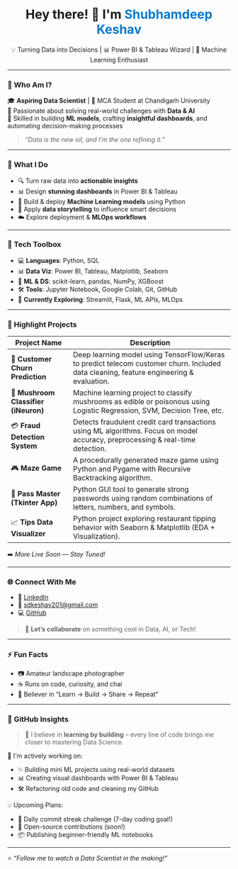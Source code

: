 <h1 align="center">Hey there! 👋 I'm <span style="color:#007acc;">Shubhamdeep Keshav</span></h1>
<p align="center">
  💡 Turning Data into Decisions | 📊 Power BI & Tableau Wizard | 🤖 Machine Learning Enthusiast
</p>


---

### 🚀 Who Am I?

🎓 **Aspiring Data Scientist** | 📍 MCA Student at Chandigarh University  
🧠 Passionate about solving real-world challenges with **Data & AI**  
💼 Skilled in building **ML models**, crafting **insightful dashboards**, and automating decision-making processes  

> _“Data is the new oil, and I’m the one refining it.”_

---

### 🧠 What I Do

- 🔍 Turn raw data into **actionable insights**
- 📊 Design **stunning dashboards** in Power BI & Tableau  
- 🤖 Build & deploy **Machine Learning models** using Python  
- 🔁 Apply **data storytelling** to influence smart decisions  
- ☁️ Explore deployment & **MLOps workflows**  

---

### 🧰 Tech Toolbox

- 💻 **Languages**: Python, SQL  
- 📊 **Data Viz**: Power BI, Tableau, Matplotlib, Seaborn  
- 🧪 **ML & DS**: scikit-learn, pandas, NumPy, XGBoost  
- 🛠 **Tools**: Jupyter Notebook, Google Colab, Git, GitHub  
- 🚀 **Currently Exploring**: Streamlit, Flask, ML APIs, MLOps  

---

### 📌 Highlight Projects

| Project Name | Description |
|--------------|-------------|
| 🧠 **Customer Churn Prediction** | Deep learning model using TensorFlow/Keras to predict telecom customer churn. Included data cleaning, feature engineering & evaluation. |
| 🍄 **Mushroom Classifier (iNeuron)** | Machine learning project to classify mushrooms as edible or poisonous using Logistic Regression, SVM, Decision Tree, etc. |
| 💳 **Fraud Detection System** | Detects fraudulent credit card transactions using ML algorithms. Focus on model accuracy, preprocessing & real-time detection. |
| 🎮 **Maze Game** | A procedurally generated maze game using Python and Pygame with Recursive Backtracking algorithm. |
| 🔐 **Pass Master (Tkinter App)** | Python GUI tool to generate strong passwords using random combinations of letters, numbers, and symbols. |
| 📈 **Tips Data Visualizer** | Python project exploring restaurant tipping behavior with Seaborn & Matplotlib (EDA + Visualization). |

➡️ _More Live Soon — Stay Tuned!_

---

### 🌐 Connect With Me

- 🔗 [LinkedIn](https://www.linkedin.com/in/shubhamdeep-keshav-45881a2a9)  
- 💌 sdkeshav201@gmail.com  
- 💻 [GitHub](https://github.com/shubhamdeepkeshav)  

> 💬 **Let’s collaborate** on something cool in Data, AI, or Tech!

---

### ⚡ Fun Facts

- 📷 Amateur landscape photographer  
- ☕ Runs on code, curiosity, and chai  
- 🎯 Believer in “Learn → Build → Share → Repeat”

---

### 🌟 GitHub Insights

> 🧠 I believe in **learning by building** – every line of code brings me closer to mastering Data Science.

🚧 I'm actively working on:
- ✨ Building mini ML projects using real-world datasets
- 📊 Creating visual dashboards with Power BI & Tableau
- 🛠️ Refactoring old code and cleaning my GitHub

💡 Upcoming Plans:
- 🔁 Daily commit streak challenge (7-day coding goal!)
- 🚀 Open-source contributions (soon!)
- 📦 Publishing beginner-friendly ML notebooks



<!-- For future stats, uncomment below -->

<!--
<p align="center">
  <img src="https://github-readme-stats.vercel.app/api?username=shubhamdeepkeshav&show_icons=true&theme=tokyonight" alt="github stats" />
</p>
-->
---

⭐ _“Follow me to watch a Data Scientist in the making!”_

